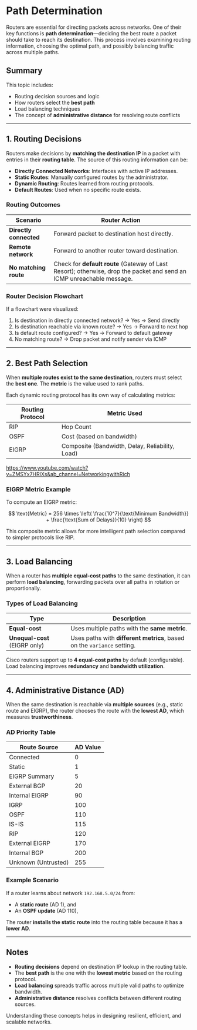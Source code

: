 # Path Determination

Routers are essential for directing packets across networks. One of their key functions is **path determination**—deciding the best route a packet should take to reach its destination. This process involves examining routing information, choosing the optimal path, and possibly balancing traffic across multiple paths.

## Summary

This topic includes:

* Routing decision sources and logic
* How routers select the **best path**
* Load balancing techniques
* The concept of **administrative distance** for resolving route conflicts

---

## 1. Routing Decisions

Routers make decisions by **matching the destination IP** in a packet with entries in their **routing table**. The source of this routing information can be:

* **Directly Connected Networks**: Interfaces with active IP addresses.
* **Static Routes**: Manually configured routes by the administrator.
* **Dynamic Routing**: Routes learned from routing protocols.
* **Default Routes**: Used when no specific route exists.

### Routing Outcomes

| **Scenario**           | **Router Action**                                                                                                      |
| ---------------------- | ---------------------------------------------------------------------------------------------------------------------- |
| **Directly connected** | Forward packet to destination host directly.                                                                           |
| **Remote network**     | Forward to another router toward destination.                                                                          |
| **No matching route**  | Check for **default route** (Gateway of Last Resort); otherwise, drop the packet and send an ICMP unreachable message. |

### Router Decision Flowchart

If a flowchart were visualized:

1. Is destination in directly connected network? → Yes → Send directly
2. Is destination reachable via known route? → Yes → Forward to next hop
3. Is default route configured? → Yes → Forward to default gateway
4. No matching route? → Drop packet and notify sender via ICMP

---

## 2. Best Path Selection

When **multiple routes exist to the same destination**, routers must select the **best one**. The **metric** is the value used to rank paths.

Each dynamic routing protocol has its own way of calculating metrics:

| **Routing Protocol** | **Metric Used**                                 |
| -------------------- | ----------------------------------------------- |
| RIP                  | Hop Count                                       |
| OSPF                 | Cost (based on bandwidth)                       |
| EIGRP                | Composite (Bandwidth, Delay, Reliability, Load) |

https://www.youtube.com/watch?v=ZMSYx7HRlXs&ab_channel=NetworkingwithRich

### EIGRP Metric Example

To compute an EIGRP metric:

$$
\text{Metric} = 256 \times \left( \frac{10^7}{\text{Minimum Bandwidth}} + \frac{\text{Sum of Delays}}{10} \right)
$$

This composite metric allows for more intelligent path selection compared to simpler protocols like RIP.

---

## 3. Load Balancing

When a router has **multiple equal-cost paths** to the same destination, it can perform **load balancing**, forwarding packets over all paths in rotation or proportionally.

### Types of Load Balancing

| **Type**                      | **Description**                                                         |
| ----------------------------- | ----------------------------------------------------------------------- |
| **Equal-cost**                | Uses multiple paths with the **same metric**.                           |
| **Unequal-cost** (EIGRP only) | Uses paths with **different metrics**, based on the `variance` setting. |

Cisco routers support up to **4 equal-cost paths** by default (configurable). Load balancing improves **redundancy** and **bandwidth utilization**.

---

## 4. Administrative Distance (AD)

When the same destination is reachable via **multiple sources** (e.g., static route and EIGRP), the router chooses the route with the **lowest AD**, which measures **trustworthiness**.

### AD Priority Table

| **Route Source**    | **AD Value** |
| ------------------- | ------------ |
| Connected           | 0            |
| Static              | 1            |
| EIGRP Summary       | 5            |
| External BGP        | 20           |
| Internal EIGRP      | 90           |
| IGRP                | 100          |
| OSPF                | 110          |
| IS-IS               | 115          |
| RIP                 | 120          |
| External EIGRP      | 170          |
| Internal BGP        | 200          |
| Unknown (Untrusted) | 255          |

### Example Scenario

If a router learns about network `192.168.5.0/24` from:

* A **static route** (AD 1), and
* An **OSPF update** (AD 110),

The router **installs the static route** into the routing table because it has a **lower AD**.

---

## Notes

* **Routing decisions** depend on destination IP lookup in the routing table.
* The **best path** is the one with the **lowest metric** based on the routing protocol.
* **Load balancing** spreads traffic across multiple valid paths to optimize bandwidth.
* **Administrative distance** resolves conflicts between different routing sources.

Understanding these concepts helps in designing resilient, efficient, and scalable networks.
